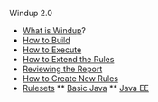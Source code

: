 Windup 2.0

* [What is Windup](https://github.com/windup/windup/wiki/1.0-What-is-Windup)?
* [How to Build](https://github.com/windup/windup/wiki/2.0-Build-Windup)
* [How to Execute](https://github.com/windup/windup/wiki/3.0-Execute-Windup)
* [How to Extend the Rules](https://github.com/windup/windup/wiki/4.0-Extend-Windup-Rules)
* [Reviewing the Report](https://github.com/windup/windup/wiki/5.0-Reviewing-the-Report)
* [How to Create New Rules](https://github.com/windup/windup/wiki/6.0-Coding-Windup-Rules)
* [Rulesets](https://github.com/windup/windup/wiki/Rulesets)
** [Basic Java](https://github.com/windup/windup/wiki/Ruleset-Java-Basic)
** [Java EE](https://github.com/windup/windup/wiki/Ruleset-Java-EE)



